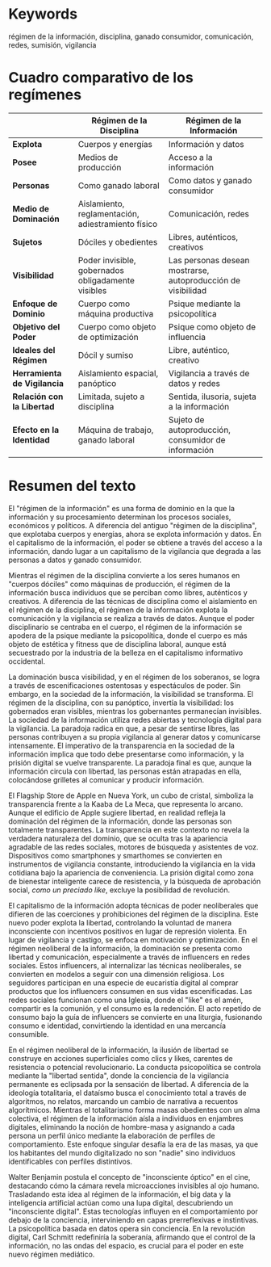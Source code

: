# Keywords

régimen de la información, disciplina, ganado consumidor, comunicación, redes, sumisión, vigilancia

# Cuadro comparativo de los regímenes

|   | Régimen de la Disciplina | Régimen de la Información |
|---|---------------------------|---------------------------|
| **Explota** | Cuerpos y energías | Información y datos |
| **Posee** | Medios de producción | Acceso a la información |
| **Personas** | Como ganado laboral | Como datos y ganado consumidor |
| **Medio de Dominación** | Aislamiento, reglamentación, adiestramiento físico | Comunicación, redes |
| **Sujetos** | Dóciles y obedientes | Libres, auténticos, creativos |
| **Visibilidad** | Poder invisible, gobernados obligadamente visibles | Las personas desean mostrarse, autoproducción de visibilidad |
| **Enfoque de Dominio** | Cuerpo como máquina productiva | Psique mediante la psicopolítica |
| **Objetivo del Poder** | Cuerpo como objeto de optimización | Psique como objeto de influencia |
| **Ideales del Régimen** | Dócil y sumiso | Libre, auténtico, creativo |
| **Herramienta de Vigilancia** | Aislamiento espacial, panóptico | Vigilancia a través de datos y redes |
| **Relación con la Libertad** | Limitada, sujeto a disciplina | Sentida, ilusoria, sujeta a la información |
| **Efecto en la Identidad** | Máquina de trabajo, ganado laboral | Sujeto de autoproducción, consumidor de información |

# Resumen del texto

El "régimen de la información" es una forma de dominio en la que la información y su procesamiento determinan los procesos sociales, económicos y políticos. A diferencia del antiguo "régimen de la disciplina", que explotaba cuerpos y energías, ahora se explota información y datos. En el capitalismo de la información, el poder se obtiene a través del acceso a la información, dando lugar a un capitalismo de la vigilancia que degrada a las personas a datos y ganado consumidor.

Mientras el régimen de la disciplina convierte a los seres humanos en "cuerpos dóciles" como máquinas de producción, el régimen de la información busca individuos que se perciban como libres, auténticos y creativos. A diferencia de las técnicas de disciplina como el aislamiento en el régimen de la disciplina, el régimen de la información explota la comunicación y la vigilancia se realiza a través de datos. Aunque el poder disciplinario se centraba en el cuerpo, el régimen de la información se apodera de la psique mediante la psicopolítica, donde el cuerpo es más objeto de estética y fitness que de disciplina laboral, aunque está secuestrado por la industria de la belleza en el capitalismo informativo occidental.

La dominación busca visibilidad, y en el régimen de los soberanos, se logra a través de escenificaciones ostentosas y espectáculos de poder. Sin embargo, en la sociedad de la información, la visibilidad se transforma. El régimen de la disciplina, con su panóptico, invertía la visibilidad: los gobernados eran visibles, mientras los gobernantes permanecían invisibles. La sociedad de la información utiliza redes abiertas y tecnología digital para la vigilancia. La paradoja radica en que, a pesar de sentirse libres, las personas contribuyen a su propia vigilancia al generar datos y comunicarse intensamente. El imperativo de la transparencia en la sociedad de la información implica que todo debe presentarse como información, y la prisión digital se vuelve transparente. La paradoja final es que, aunque la información circula con libertad, las personas están atrapadas en ella, colocándose grilletes al comunicar y producir información.

El Flagship Store de Apple en Nueva York, un cubo de cristal, simboliza la transparencia frente a la Kaaba de La Meca, que representa lo arcano. Aunque el edificio de Apple sugiere libertad, en realidad refleja la dominación del régimen de la información, donde las personas son totalmente transparentes. La transparencia en este contexto no revela la verdadera naturaleza del dominio, que se oculta tras la apariencia agradable de las redes sociales, motores de búsqueda y asistentes de voz. Dispositivos como smartphones y smarthomes se convierten en instrumentos de vigilancia constante, introduciendo la vigilancia en la vida cotidiana bajo la apariencia de conveniencia. La prisión digital como zona de bienestar inteligente carece de resistencia, y la búsqueda de aprobación social, _como un preciado like_, excluye la posibilidad de revolución.

El capitalismo de la información adopta técnicas de poder neoliberales que difieren de las coerciones y prohibiciones del régimen de la disciplina. Este nuevo poder explota la libertad, controlando la voluntad de manera inconsciente con incentivos positivos en lugar de represión violenta. En lugar de vigilancia y castigo, se enfoca en motivación y optimización. En el régimen neoliberal de la información, la dominación se presenta como libertad y comunicación, especialmente a través de influencers en redes sociales. Estos influencers, al internalizar las técnicas neoliberales, se convierten en modelos a seguir con una dimensión religiosa. Los seguidores participan en una especie de eucaristía digital al comprar productos que los influencers consumen en sus vidas escenificadas. Las redes sociales funcionan como una Iglesia, donde el "like" es el amén, compartir es la comunión, y el consumo es la redención. El acto repetido de consumo bajo la guía de influencers se convierte en una liturgia, fusionando consumo e identidad, convirtiendo la identidad en una mercancía consumible.

En el régimen neoliberal de la información, la ilusión de libertad se construye en acciones superficiales como clics y likes, carentes de resistencia o potencial revolucionario. La conducta psicopolítica se controla mediante la "libertad sentida", donde la conciencia de la vigilancia permanente es eclipsada por la sensación de libertad. A diferencia de la ideología totalitaria, el dataísmo busca el conocimiento total a través de algoritmos, no relatos, marcando un cambio de narrativa a recuentos algorítmicos. Mientras el totalitarismo forma masas obedientes con un alma colectiva, el régimen de la información aísla a individuos en enjambres digitales, eliminando la noción de hombre-masa y asignando a cada persona un perfil único mediante la elaboración de perfiles de comportamiento. Este enfoque singular desafía la era de las masas, ya que los habitantes del mundo digitalizado no son "nadie" sino individuos identificables con perfiles distintivos.

Walter Benjamin postula el concepto de "inconsciente óptico" en el cine, destacando cómo la cámara revela microacciones invisibles al ojo humano. Trasladando esta idea al régimen de la información, el big data y la inteligencia artificial actúan como una lupa digital, descubriendo un "inconsciente digital". Estas tecnologías influyen en el comportamiento por debajo de la conciencia, interviniendo en capas prerreflexivas e instintivas. La psicopolítica basada en datos opera sin conciencia. En la revolución digital, Carl Schmitt redefiniría la soberanía, afirmando que el control de la información, no las ondas del espacio, es crucial para el poder en este nuevo régimen mediático.